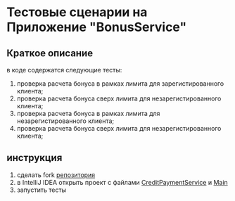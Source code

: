 # Тестовые сценарии на Приложение "BonusService"

## Краткое описание

в коде содержатся следующие тесты:
1. проверка расчета бонуса в рамках лимита для зарегистированного клиента;
2. проверка расчета бонуса сверх лимита для незарегистированного клиента;
3. проверка расчета бонуса в рамках лимита для незарегистированного клиента; 
4. проверка расчета бонуса сверх лимита для незарегистированного клиента; 

## инструкция
1. сделать fork [репозитория]()
2. в IntelliJ IDEA открыть проект с файлами [CreditPaymentService]() и [Main]()
3. запустить тесты


